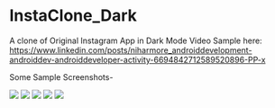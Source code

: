 # InstaClone_Dark
A clone of Original Instagram App in Dark Mode
Video Sample here: https://www.linkedin.com/posts/niharmore_androiddevelopment-androiddev-androiddeveloper-activity-6694842712589520896-PP-x

Some Sample Screenshots-

![](images/pic5.jpeg)
![](images/pic4.jpeg)
![](images/pic3.jpeg)
![](images/pic2.jpeg)
![](images/pic1.jpeg)
